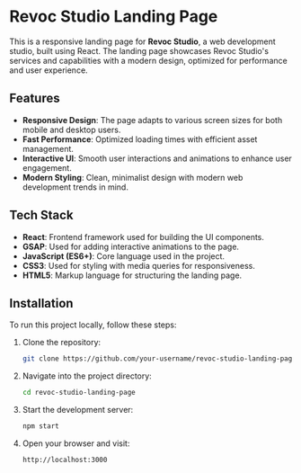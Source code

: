 # Revoc Studio Landing Page

This is a responsive landing page for **Revoc Studio**, a web development studio, built using React. The landing page showcases Revoc Studio's services and capabilities with a modern design, optimized for performance and user experience.

## Features

- **Responsive Design**: The page adapts to various screen sizes for both mobile and desktop users.
- **Fast Performance**: Optimized loading times with efficient asset management.
- **Interactive UI**: Smooth user interactions and animations to enhance user engagement.
- **Modern Styling**: Clean, minimalist design with modern web development trends in mind.

## Tech Stack

- **React**: Frontend framework used for building the UI components.
- **GSAP**: Used for adding interactive animations to the page.
- **JavaScript (ES6+)**: Core language used in the project.
- **CSS3**: Used for styling with media queries for responsiveness.
- **HTML5**: Markup language for structuring the landing page.

## Installation

To run this project locally, follow these steps:

1. Clone the repository:

   ```bash
   git clone https://github.com/your-username/revoc-studio-landing-page.git

2. Navigate into the project directory:
   ```bash
   cd revoc-studio-landing-page

3. Start the development server:

   ```bash
   npm start

4. Open your browser and visit:

   ```bash
   http://localhost:3000




























